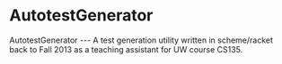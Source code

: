 # AutotestGenerator
 AutotestGenerator --- A test generation utility written in scheme/racket back to Fall 2013 as a teaching assistant for UW course CS135.
